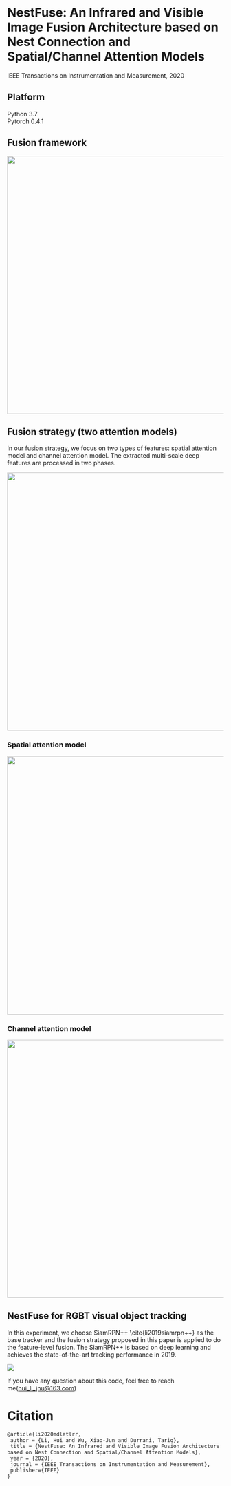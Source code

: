# NestFuse: An Infrared and Visible Image Fusion Architecture based on Nest Connection and Spatial/Channel Attention Models

IEEE Transactions on Instrumentation and Measurement, 2020

## Platform
Python 3.7  
Pytorch 0.4.1  

## Fusion framework

<img src="https://github.com/hli1221/imagefusion-nestfuse/blob/master/figures/framework_test-01.png" width="600">


## Fusion strategy (two attention models)  
In our fusion strategy, we focus on two types of features: spatial attention model and channel attention model. The extracted multi-scale deep features are processed in two phases.

<img src="https://github.com/hli1221/imagefusion-nestfuse/blob/master/figures/fusion_strategy_framework-01.png" width="600">


### Spatial attention model

<img src="https://github.com/hli1221/imagefusion-nestfuse/blob/master/figures/fusion_spatial-01.png" width="600">


### Channel attention model

<img src="https://github.com/hli1221/imagefusion-nestfuse/blob/master/figures/fusion_channel-01.png" width="600">



## NestFuse for RGBT visual object tracking
In this experiment, we choose SiamRPN++ \cite{li2019siamrpn++} as the base tracker and the fusion strategy proposed in this paper is applied to do the feature-level fusion. The SiamRPN++ is based on deep learning and achieves the state-of-the-art tracking performance in 2019.

![](https://github.com/hli1221/imagefusion-nestfuse/blob/master/figures/tracking_results-01.png)


If you have any question about this code, feel free to reach me(hui_li_jnu@163.com) 

# Citation

```
@article{li2020mdlatlrr,
 author = {Li, Hui and Wu, Xiao-Jun and Durrani, Tariq},
 title = {NestFuse: An Infrared and Visible Image Fusion Architecture based on Nest Connection and Spatial/Channel Attention Models},
 year = {2020},
 journal = {IEEE Transactions on Instrumentation and Measurement},
 publisher={IEEE}
}
```


